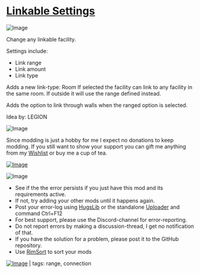# [Linkable Settings](https://steamcommunity.com/sharedfiles/filedetails/?id=2739581441)

![Image](https://i.imgur.com/iCj5o7O.png)

Change any linkable facility. 

Settings include:


-  Link range
-  Link amount
-  Link type



Adds a new link-type: Room
If selected the facility can link to any facility in the same room. 
If outside it will use the range defined instead.

Adds the option to link through walls when the ranged option is selected.

Idea by: LEGION

![Image](https://i.imgur.com/Ds0rBAD.png)

Since modding is just a hobby for me I expect no donations to keep modding. If you still want to show your support you can gift me anything from my [Wishlist](https://store.steampowered.com/wishlist/id/Mlie) or buy me a cup of tea.

[![Image](https://i.imgur.com/VWG0yff.png)](https://ko-fi.com/G2G55DDYD)

![Image](https://i.imgur.com/5xwDG6H.png)



-  See if the the error persists if you just have this mod and its requirements active.
-  If not, try adding your other mods until it happens again.
-  Post your error-log using [HugsLib](https://steamcommunity.com/workshop/filedetails/?id=818773962) or the standalone [Uploader](https://steamcommunity.com/sharedfiles/filedetails/?id=2873415404) and command Ctrl+F12
-  For best support, please use the Discord-channel for error-reporting.
-  Do not report errors by making a discussion-thread, I get no notification of that.
-  If you have the solution for a problem, please post it to the GitHub repository.
-  Use [RimSort](https://github.com/RimSort/RimSort/releases/latest) to sort your mods

 

[![Image](https://img.shields.io/github/v/release/emipa606/LinkableSettings?label=latest%20version&style=plastic&labelColor=0070cd&color=white)](https://steamcommunity.com/sharedfiles/filedetails/changelog/2739581441) | tags:  range,  connection
